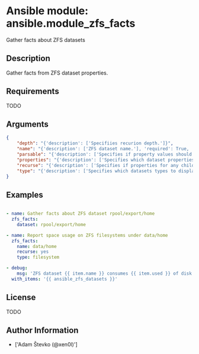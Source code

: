 # Ansible module: ansible.module_zfs_facts


Gather facts about ZFS datasets

## Description

Gather facts from ZFS dataset properties.

## Requirements

TODO

## Arguments

``` json
{
    "depth": "{'description': ['Specifiies recurion depth.']}",
    "name": "{'description': ['ZFS dataset name.'], 'required': True, 'aliases': ['ds', 'dataset']}",
    "parsable": "{'description': ['Specifies if property values should be displayed in machine friendly format.'], 'type': 'bool', 'default': False}",
    "properties": "{'description': ['Specifies which dataset properties should be queried in comma-separated format. For more information about dataset properties, check zfs(1M) man page.'], 'default': 'all', 'aliases': ['props']}",
    "recurse": "{'description': ['Specifies if properties for any children should be recursively displayed.'], 'type': 'bool', 'default': False}",
    "type": "{'description': ['Specifies which datasets types to display. Multiple values have to be provided in comma-separated form.'], 'choices': ['all', 'filesystem', 'volume', 'snapshot', 'bookmark'], 'default': 'all'}",
}
```

## Examples


``` yaml

- name: Gather facts about ZFS dataset rpool/export/home
  zfs_facts:
    dataset: rpool/export/home

- name: Report space usage on ZFS filesystems under data/home
  zfs_facts:
    name: data/home
    recurse: yes
    type: filesystem

- debug:
    msg: 'ZFS dataset {{ item.name }} consumes {{ item.used }} of disk space.'
  with_items: '{{ ansible_zfs_datasets }}'

```

## License

TODO

## Author Information
  - ['Adam Števko (@xen0l)']
